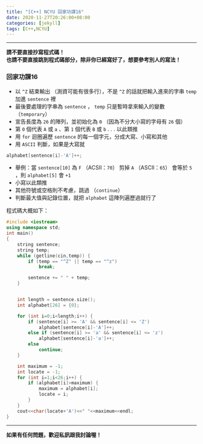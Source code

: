 ```yaml
---
title: "[C++] NCYU 回家功課16"
date: 2020-11-27T20:26:00+08:00
categories: [jekyll]
tags: [C++,NCYU]
---
```


---
**請不要直接抄寫程式碼！** <br>
**也請不要直接跳到程式碼部分，除非你已經寫好了，想要參考別人的寫法！**

### 回家功課16

* 以 `^Z` 結束輸出 （測資可能有很多行），不是 `^Z` 的話就把輸入進來的字串 `temp` 加進 `sentence` 裡
* 最後要處理的字串為 `sentence` ， `temp` 只是暫時拿來輸入的變數 （`temporary`）
* 宣告長度為 `26` 的陣列，並初始化為 `0` （因為不分大小寫的字母有 `26` 個）
* 第 `0` 個代表 `A` 或 `a` 、第 `1` 個代表 `B` 或 `b` . . . 以此類推
* 用 `for` 迴圈遍歷 `sentence` 的每一個字元，分成大寫、小寫和其他
* 用 `ASCII` 判斷，如果是大寫就
```c++
alphabet[sentence[i]-'A']++;
```
  * 舉例：當 `sentence[10]` 為 `F` （ACSII：`70`） 剪掉 `A` （ASCII：`65`） 會等於 `5` ，則 `alphabet[5]` 會 `+1`
  * 小寫以此類推
  * 其他符號或空格則不考慮，跳過 （`continue`）
* 判斷最大值與記錄位置，就把 `alphabet` 這陣列遍歷過就行了


程式碼大概如下：
```c++
#include <iostream>  
using namespace std;  
int main()  
{  
    string sentence;  
    string temp;  
    while (getline(cin,temp)) {  
        if (temp == "^Z" || temp == "^z")  
            break;  

        sentence += " " + temp;  
    }  


    int length = sentence.size();  
    int alphabet[26] = {0};  

    for (int i=0;i<length;i++) {  
        if (sentence[i] >= 'A' && sentence[i] <= 'Z')  
            alphabet[sentence[i]-'A']++;  
        else if (sentence[i] >= 'a' && sentence[i] <= 'z')  
            alphabet[sentence[i]-'a']++;  
        else  
            continue;  
    }  

    int maximum = -1;  
    int locate = -1;  
    for (int i=1;i<26;i++) {  
        if (alphabet[i]>maximum) {  
            maximum = alphabet[i];  
            locate = i;  
        }  
    }  
    cout<<char(locate+'A')<<" "<<maximum<<endl;  
}
```

---
**如果有任何問題，歡迎私訊跟我討論喔！**
